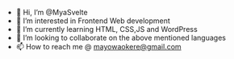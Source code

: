 - 👋 Hi, I’m @MyaSvelte
- 👀 I’m interested in Frontend Web development 
- 🌱 I’m currently learning HTML, CSS,JS and WordPress 
- 💞️ I’m looking to collaborate on the above mentioned languages 
- 📫 How to reach me @ mayowaokere@gmail.com 

<!---
MyaSvelte/MyaSvelte is a ✨ special ✨ repository because its `README.md` (this file) appears on your GitHub profile.
You can click the Preview link to take a look at your changes.
--->
